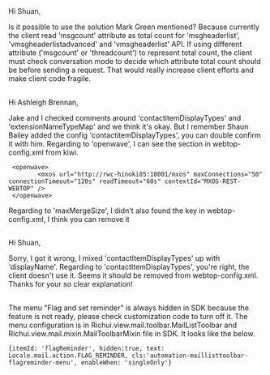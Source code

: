 ##
Hi Shuan,

Is it possible to use the solution Mark Green mentioned?
Because currently the client read 'msgcount' attribute as total count for 'msgheaderlist', 'vmsgheaderlistadvanced' and 'vmsgheaderlist' API.
If using different attribute ('msgcount' or 'threadcount') to represent total count, 
the client must check conversation mode to decide which attribute total count should be before sending a request.
That would really increase client efforts and make client code fragile.

##
Hi Ashleigh Brennan,

Jake and I checked comments around 'contactitemDisplayTypes' and 'extensionNameTypeMap' and we think it's okay.
But I remember Shaun Bailey added the config 'contactitemDisplayTypes', you can double confirm it with him.
Regarding to 'openwave', I can see the section in webtop-config.xml from kiwi.
```
 <openwave>
        <mxos url="http://rwc-hinoki05:10001/mxos" maxConnections="50" connectionTimeout="120s" readTimeout="60s" contextId="MXOS-REST-WEBTOP" />
 </openwave>
 ```
Regarding to 'maxMergeSize', I didn't also found the key in webtop-config.xml, I think you can remove it


##
Hi Shuan,

Sorry, I got it wrong, I mixed 'contactItemDisplayTypes' up with 'displayName'. 
Regarding to 'contactItemDisplayTypes', you're right, the client doesn't use it.
Seems it should be removed from webtop-config.xml.
Thanks for your so clear explanation!

##
The menu "Flag and set reminder" is always hidden in SDK because the feature is not ready, please check customization code to turn off it.
The menu configuration is in Richui.view.mail.toolbar.MailListToolbar and Richui.view.mail.mixin.MailToolbarMixin file in SDK.
It looks like the below.
```
{itemId: 'flagReminder', hidden:true, text: Locale.mail.action.FLAG_REMINDER, cls:'automation-maillisttoolbar-flagreminder-menu', enableWhen: 'singleOnly'}
```

